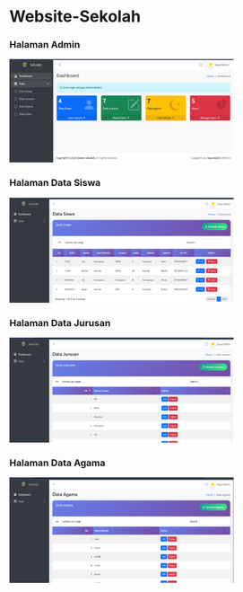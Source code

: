 # Website-Sekolah
<h3>Halaman Admin</h3>
<img src="https://github.com/RahmaniaNurulA/Website-Sekolah/blob/main/Cuplikan%20layar%202025-06-11%20205958.png?raw=true" alt="Admin" width="400">
<h3>Halaman Data Siswa</h3>
<img src="https://github.com/RahmaniaNurulA/Website-Sekolah/blob/main/Cuplikan%20layar%202025-06-11%20210406.png?raw=true" alt="Admin" width="400">
<h3>Halaman Data Jurusan</h3>
<img src="https://github.com/RahmaniaNurulA/Website-Sekolah/blob/main/Cuplikan%20layar%202025-06-11%20210533.png?raw=true" alt="Admin" width="400">
<h3>Halaman Data Agama</h3>
<img src="https://github.com/RahmaniaNurulA/Website-Sekolah/blob/main/Cuplikan%20layar%202025-06-11%20210629.png?raw=true" alt="Admin" width="400">
